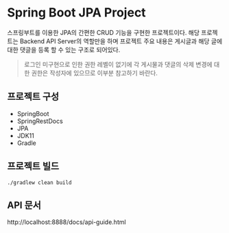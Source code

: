 # Spring Boot JPA Project
스프링부트를 이용한 JPA의 간편한 CRUD 기능을 구현한 프로젝트이다. 해당 프로젝트는 Backend API Server의 역할만을 하며 프로젝트 주요 내용은 게시글과 해당 글에 대한 댓글을 등록 할 수 있는 구조로 되어있다.
> 로그인 미구현으로 인한 권한 레벨이 없기에 각 게시물과 댓글의 삭제 변경에 대한 권한은 작성자에 있으므로 이부분 참고하기 바란다.
## 프로젝트 구성
+ SpringBoot
+ SpringRestDocs
+ JPA
+ JDK11
+ Gradle
## 프로젝트 빌드
    ./gradlew clean build
## API 문서
http://localhost:8888/docs/api-guide.html

